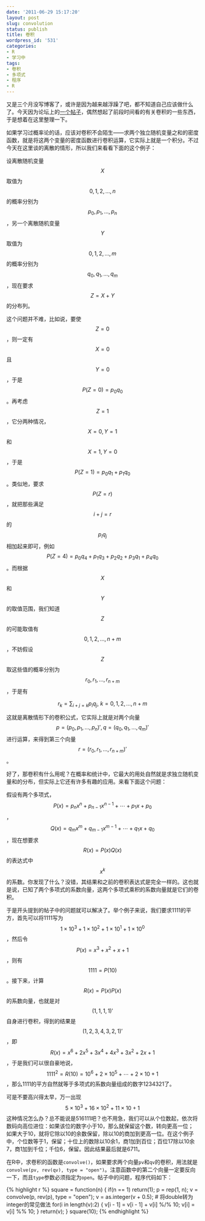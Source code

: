 ```yaml
---
date: '2011-06-29 15:17:20'
layout: post
slug: convolution
status: publish
title: 卷积
wordpress_id: '531'
categories:
- R
- 学习中
tags:
- 卷积
- 多项式
- 程序
- R
---
```


又是三个月没写博客了，或许是因为越来越浮躁了吧，都不知道自己应该做什么了。今天因为论坛上的[一个帖子](http://cos.name/cn/topic/104640)，偶然想起了前段时间看的有关卷积的一些东西，于是想着在这里整理一下。

如果学习过概率论的话，应该对卷积不会陌生——求两个独立随机变量之和的密度函数，就是将这两个变量的密度函数进行卷积运算，它实际上就是一个积分。不过今天在这里谈的离散的情形，所以我们来看看下面的这个例子：

设离散随机变量 $$X$$ 取值为 $$0, 1, 2, \ldots, n$$ 的概率分别为 $$p_0,p_1,\ldots,p_n$$，另一个离散随机变量 $$Y$$ 取值为 $$0, 1, 2, \ldots, m$$ 的概率分别为 $$q_0,q_1,\ldots,q_m$$，现在要求 $$Z=X+Y$$ 的分布列。

这个问题并不难，比如说，要使 $$Z=0$$，则一定有 $$X=0$$ 且 $$Y=0$$，于是 $$P(Z=0)=p_0q_0$$。再考虑 $$Z=1$$，它分两种情况，$$X=0,Y=1$$ 和 $$X=1,Y=0$$，于是 $$P(Z=1)=p_0q_1+p_1q_0$$。类似地，要求 $$P(Z=r)$$，就把那些满足 $$i+j=r$$的$$p_iq_j$$ 相加起来即可，例如 $$P(Z=4)=p_0q_4+p_1q_3+p_2q_2+p_3q_1+p_4q_0$$。而根据 $$X$$ 和 $$Y$$ 的取值范围，我们知道 $$Z$$ 的可能取值有 $$0,1,2,\ldots,n+m$$，不妨假设 $$Z$$ 取这些值的概率分别为 $$r_0,r_1,\ldots,r_{n+m}$$，于是有

$$\displaystyle r_k=\sum_{i+j=k}p_iq_j,\ k=0,1,2,\ldots,n+m$$

这就是离散情形下的卷积公式，它实际上就是对两个向量 $$p=(p_0,p_1,\ldots,p_n)',q=(q_0,q_1,\ldots,q_m)'$$ 进行运算，来得到第三个向量 $$r=(r_0,r_1,\ldots,r_{n+m})'$$。

好了，那卷积有什么用呢？在概率和统计中，它最大的用处自然就是求独立随机变量和的分布，但实际上它还有许多有趣的应用。来看下面这个问题：

假设有两个多项式，$$P(x)=p_nx^n+p_{n-1}x^{n-1}+\cdots+p_1x+p_0$$，$$Q(x)=q_mx^m+q_{m-1}x^{m-1}+\cdots+q_1x+q_0$$，现在想要求 $$R(x)=P(x)Q(x)$$ 的表达式中 $$x^k$$ 的系数。你发现了什么？没错，其结果和之前的卷积表达式是完全一样的。这也就是说，已知了两个多项式的系数向量，这两个多项式乘积的系数向量就是它们的卷积。

于是开头提到的帖子中的问题就可以解决了。举个例子来说，我们要求1111的平方，首先可以将1111写为 $$1\times 10^3+1\times 10^2+1\times 10^1+1\times 10^0$$，然后令 $$P(x)=x^3+x^2+x+1$$，则有 $$1111=P(10)$$。接下来，计算 $$R(x)=P(x)P(x)$$ 的系数向量，也就是对 $$(1, 1, 1, 1)'$$ 自身进行卷积，得到的结果是 $$(1,2,3,4,3,2,1)'$$，即 $$R(x)=x^6+2x^5+3x^4+4x^3+3x^2+2x+1$$，于是我们可以很自豪地说，$$1111^2=R(10)=10^6+2\times 10^5+\cdots+2\times 10+1$$，那么1111的平方自然就等于多项式的系数向量组成的数字1234321了。

可是不要高兴得太早，万一出现 $$5\times 10^3+16\times 10^2+11\times 10+1$$ 这种情况怎么办？总不能说是516111吧？也不用急，我们可以从个位数起，依次将数码向高位进位：如果该位的数字小于10，那么就保留这个数，转向更高一位；如果大于10，就将它除以10的余数保留，除以10的商加到更高一位。在这个例子中，个位数等于1，保留；十位上的数除以10余1，商1加到百位；百位17除以10余7，商1加到千位；千位6，保留。因此结果最后就是6711。

在R中，求卷积的函数是`convolve()`，如果要求两个向量`pv`和`qv`的卷积，用法就是`convolve(pv, rev(qv), type = "open")`。注意函数中的第二个向量一定要反向一下，而且`type`参数必须指定为`open`。帖子中的问题，程序代码如下：

{% highlight r %}
square = function(n)
{
    if(n == 1) return(1);
    p = rep(1, n);
    v = convolve(p, rev(p), type = "open");
    v = as.integer(v + 0.5); # 将double转为integer的常见做法
    for(i in length(v):2)
    {
        v[i - 1] = v[i - 1] + v[i] %/% 10;
        v[i] = v[i] %% 10;
    }
    return(v);
}
square(10);
{% endhighlight %}
    
